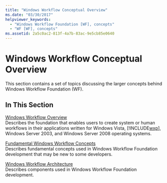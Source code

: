 ```yaml
---
title: "Windows Workflow Conceptual Overview"
ms.date: "03/30/2017"
helpviewer_keywords: 
  - "Windows Workflow Foundation [WF], concepts"
  - "WF [WF], concepts"
ms.assetid: 2a5c0ac2-813f-4a7b-83ac-9e5cb85e0640
---
```

# Windows Workflow Conceptual Overview
This section contains a set of topics discussing the larger concepts behind Windows Workflow Foundation (WF).  
  
## In This Section  
 [Windows Workflow Overview](overview.md)  
 Describes the foundation that enables users to create system or human workflows in their applications written for Windows Vista, [!INCLUDE[wxp](../../../includes/wxp-md.md)], Windows Server 2003, and Windows Server 2008 operating systems.  
  
 [Fundamental Windows Workflow Concepts](fundamental-concepts.md)  
 Describes fundamental concepts used in Windows Workflow Foundation development that may be new to some developers.  
  
 [Windows Workflow Architecture](architecture.md)  
 Describes components used in Windows Workflow Foundation development.
